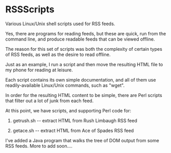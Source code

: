 # RSSScripts
Various Linux/Unix shell scripts used for RSS feeds. 

Yes, there are programs for reading feeds, but these are quick, run from the command line, 
and produce readable feeds that can be viewed offline. 

The reason for this set of scripts was both the complexity of certain types of RSS feeds,
as well as the desire to read offline. 

Just as an example, I run a script and then move the resulting HTML file
to my phone for reading at leisure.

Each script contains its own simple documentation, and all of them
use readily-available Linux/Unix commands, such as "wget".

In order for the resulting HTML content to be simple, there
are Perl scripts that filter out a lot of junk from each
feed.

At this point, we have scripts, and supporting Perl code for:

1) getrush.sh -- extract HTML from Rush Limbaugh RSS feed 

2) getace.sh -- extract HTML from Ace of Spades RSS feed


I've added a Java program that walks the tree of DOM
output from some RSS feeds. More to add soon....

